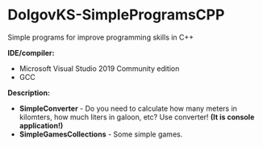 # DolgovKS-SimpleProgramsCPP
Simple programs for improve programming skills in C++

**IDE/compiler:**

* Microsoft Visual Studio 2019 Community edition
* GCC

**Description:**

* **SimpleConverter** - Do you need to calculate how many meters in kilomters, how much liters in galoon, etc? Use converter! **(It is console application!)**
* **SimpleGamesCollections** - Some simple games.
